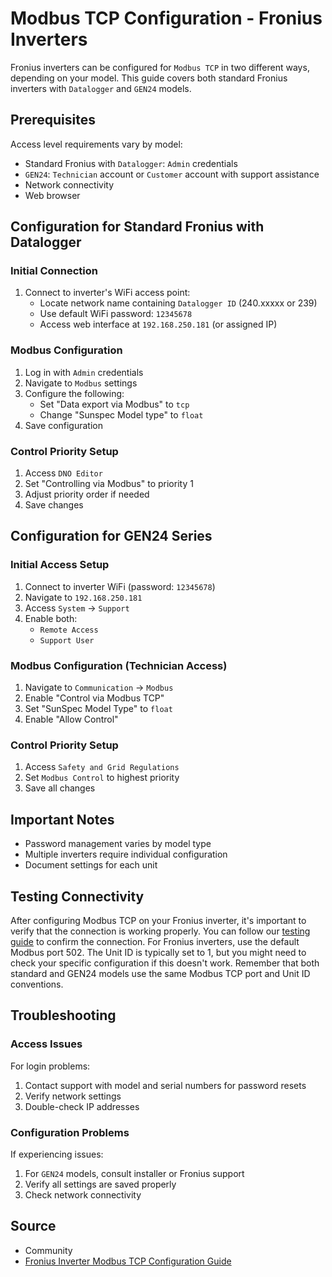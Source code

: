 # Modbus TCP Configuration - Fronius Inverters

Fronius inverters can be configured for `Modbus TCP` in two different ways, depending on your model. This guide covers both standard Fronius inverters with `Datalogger` and `GEN24` models.

## Prerequisites

Access level requirements vary by model:

- Standard Fronius with `Datalogger`: `Admin` credentials
- `GEN24`: `Technician` account or `Customer` account with support assistance
- Network connectivity
- Web browser

## Configuration for Standard Fronius with Datalogger

### Initial Connection

1. Connect to inverter's WiFi access point:
   - Locate network name containing `Datalogger ID` (240.xxxxx or 239)
   - Use default WiFi password: `12345678`
   - Access web interface at `192.168.250.181` (or assigned IP)

### Modbus Configuration

1. Log in with `Admin` credentials
2. Navigate to `Modbus` settings
3. Configure the following:
   - Set "Data export via Modbus" to `tcp`
   - Change "Sunspec Model type" to `float`
4. Save configuration

### Control Priority Setup

1. Access `DNO Editor`
2. Set "Controlling via Modbus" to priority 1
3. Adjust priority order if needed
4. Save changes

## Configuration for GEN24 Series

### Initial Access Setup

1. Connect to inverter WiFi (password: `12345678`)
2. Navigate to `192.168.250.181`
3. Access `System` → `Support`
4. Enable both:
   - `Remote Access`
   - `Support User`

### Modbus Configuration (Technician Access)

1. Navigate to `Communication` → `Modbus`
2. Enable "Control via Modbus TCP"
3. Set "SunSpec Model Type" to `float`
4. Enable "Allow Control"

### Control Priority Setup

1. Access `Safety and Grid Regulations`
2. Set `Modbus Control` to highest priority
3. Save all changes

## Important Notes

- Password management varies by model type
- Multiple inverters require individual configuration
- Document settings for each unit

## Testing Connectivity

After configuring Modbus TCP on your Fronius inverter, it's important to verify that the connection is working properly. You can follow our [testing guide](https://github.com/srcfl/egw-getting-started/blob/main/test_con.md) to confirm the connection. For Fronius inverters, use the default Modbus port 502. The Unit ID is typically set to 1, but you might need to check your specific configuration if this doesn't work. Remember that both standard and GEN24 models use the same Modbus TCP port and Unit ID conventions.

## Troubleshooting

### Access Issues

For login problems:

1. Contact support with model and serial numbers for password resets
2. Verify network settings
3. Double-check IP addresses

### Configuration Problems

If experiencing issues:

1. For `GEN24` models, consult installer or Fronius support
2. Verify all settings are saved properly
3. Check network connectivity

## Source

- Community
- [Fronius Inverter Modbus TCP Configuration Guide](https://villageenergy.zohodesk.com/portal/en/kb/articles/enable-modbus-tcp-on-your-fronius-inverter#1_Connect_to_your_Inverters_interface)
